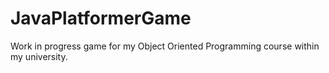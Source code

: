 # JavaPlatformerGame
 
Work in progress game for my Object Oriented Programming course within my university.
